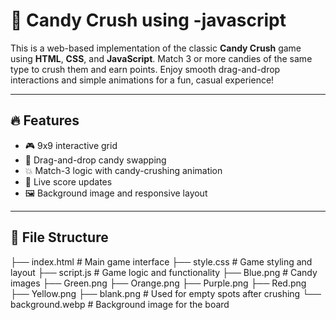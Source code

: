 
# 🍬 Candy Crush using -javascript

This is a web-based implementation of the classic **Candy Crush** game using **HTML**, **CSS**, and **JavaScript**. Match 3 or more candies of the same type to crush them and earn points. Enjoy smooth drag-and-drop interactions and simple animations for a fun, casual experience!

---

## 🔥 Features

- 🎮 9x9 interactive grid
- 🧲 Drag-and-drop candy swapping
- 💥 Match-3 logic with candy-crushing animation
- 💯 Live score updates
- 🖼️ Background image and responsive layout

---

## 📁 File Structure

├── index.html # Main game interface
├── style.css # Game styling and layout
├── script.js # Game logic and functionality
├── Blue.png # Candy images
├── Green.png
├── Orange.png
├── Purple.png
├── Red.png
├── Yellow.png
├── blank.png # Used for empty spots after crushing
└── background.webp # Background image for the board
